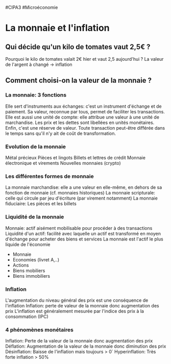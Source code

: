#CIPA3 #Microéconomie

# La monnaie et l'inflation
## Qui décide qu'un kilo de tomates vaut 2,5€ ?
Pourquoi le kilo de tomates valait 2€ hier et vaut 2,5 aujourd'hui ?
La valeur de l'argent à changé -> inflation
## Comment choisi-on la valeur de la monnaie ?
### La monnaie: 3 fonctions
Elle sert d'instruments aux échanges: c'est un instrument d'échange et de paiement. Sa valeur, reconnue par tous, permet de faciliter les transactions.
Elle est aussi une unité de compte: elle attribue une valeur à une unité de marchandise. Les prix et les dettes sont libellées en unités monétaires.
Enfin, c'est une réserve de valeur. Toute transaction peut-être différée dans le temps sans qu'il n'y ait de coût de transformation.
### Evolution de la monnaie
Métal précieux
Pièces et lingots
Billets et lettres de crédit
Monnaie électronique et virements
Nouvelles monnaies (crypto)
### Les différentes formes de monnaie
La monnaie marchandise: elle a une valeur en elle-même, en dehors de sa fonction de monnaie (cf. monnaies historiques)
La monnaie scripturale: celle qui circule par jeu d'écriture (par virement notamment)
La monnaie fiduciaire: Les pièces et les billets
### Liquidité de la monnaie
Monnaie: actif aisément mobilisable pour procéder à des transactions
Liquidité d'un actif: facilité avec laquelle un actif est transformé en moyen d'échange pour acheter des biens et services
La monnaie est l'actif le plus liquide de l'économie
- Monnaie
- Economies (livret A,..)
- Actions
- Biens mobiliers
- Biens immobiliers
### Inflation
L'augmentation du niveau général des prix est une conséquence de l'inflation
Inflation: perte de valeur de la monnaie donc augmentation des prix
L'inflation est généralement mesurée par l'indice des prix à la consommation (IPC)
### 4 phénomènes monétaires
Inflation: Perte de la valeur de la monnaie donc augmentation des prix
Déflation: Augmentation de la valeur de la monnaie donc diminution des prix
Désinflation: Baisse de l'inflation mais toujours > 0`
Hyperinflation: Très forte inflation > 50%
